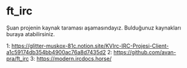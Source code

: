 # ft_irc

Şuan projenin kaynak taraması aşamasındayız. Bulduğunuz kaynakları buraya atabilirsiniz.

1: https://glitter-muskox-81c.notion.site/KVIrc-IRC-Projesi-Client-a1c59174db354bb4900ac76a8d7435d2
2: https://github.com/avan-pra/ft_irc
3: https://modern.ircdocs.horse/
